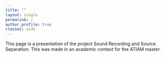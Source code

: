 ```yaml
---
title: ""
layout: single
permalink: /
author_profile: true
classes: wide
---
```


This page is a presentation of the project Sound Recording and Source Separation. This was made in an academic context for the ATIAM master.